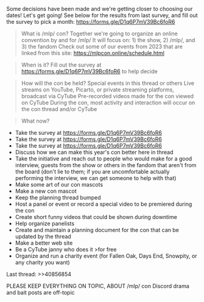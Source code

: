Some decisions have been made and we're getting closer to choosing our dates!  Let's get going!
See below for the results from last survey, and fill out the survey to pick a month: https://forms.gle/D1q6P7mV39Bc6foR6

>What is /mlp/ con?
Together we're going to organize an online convention by and for /mlp/
It will focus on: 1) the show, 2) /mlp/, and 3) the fandom
Check out some of our events from 2023 that are linked from this site: https://mlpcon.online/schedule.html

>When is it?
Fill out the survey at https://forms.gle/D1q6P7mV39Bc6foR6 to help decide

>How will the con be held?
Special events in this thread or others
Live streams on YouTube, Picarto, or private streaming platforms, broadcast via CyTube
Pre-recorded videos made for the con viewed on CyTube
During the con, most activity and interaction will occur on the con thread and/or CyTube

>What now?
- Take the survey at https://forms.gle/D1q6P7mV39Bc6foR6
- Take the survey at https://forms.gle/D1q6P7mV39Bc6foR6
- Take the survey at https://forms.gle/D1q6P7mV39Bc6foR6
- Discuss how we can make this year's con better here in thread
- Take the initiative and reach out to people who would make for a good interview, guests from the show or others in the fandom that aren't from the board (don't lie to them; if you are uncomfortable actually performing the interview, we can get someone to help with that)
- Make some art of our con mascots
- Make a new con mascot
- Keep the planning thread bumped
- Host a panel or event or record a special video to be premiered during the con
- Create short funny videos that could be shown during downtime
- Help organize panelists
- Create and maintain a planning document for the con that can be updated by the thread
- Make a better web site
- Be a CyTube janny who does it >for free
- Organize and run a charity event (for Fallen Oak, Days End, Snowpity, or any charity you want)

Last thread: >>40856854

PLEASE KEEP EVERYTHING ON TOPIC, ABOUT /mlp/ con
Discord drama and bait posts are off-topic
